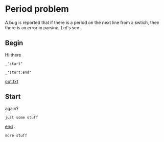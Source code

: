 # Period problem

A bug is reported that if there is a period on the next line from a swtich,
then there is an error in parsing. Let's see

## Begin

Hi there
 
    _"start"

    _"start:end"


[out.txt](# "save:")

## Start

again? 

    just some stuff

[end]()
.

    more stuff

